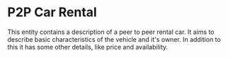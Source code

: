 # P2P Car Rental

This entity contains a description of a peer to peer rental car.
It aims to describe basic characteristics of the vehicle and it's owner. In addition to this it has some other details, like price and availability.
